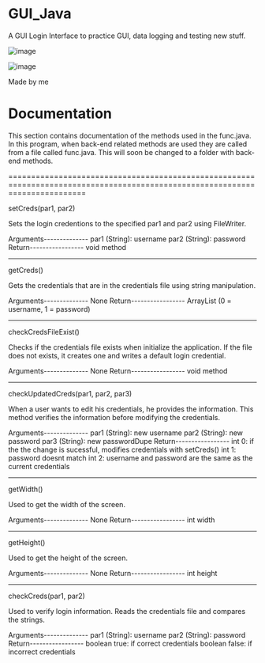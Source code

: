 # GUI_Java


A GUI Login Interface to practice GUI, data logging and testing new stuff.


![image](https://user-images.githubusercontent.com/39713625/197648440-110f3c78-e366-4d8b-b33e-1a2b8989a5ba.png)

![image](https://user-images.githubusercontent.com/39713625/197648463-0ea89fde-51bf-48bf-ac35-b08b30a9036e.png)




Made by me

# Documentation

This section contains documentation of the methods used in the func.java. In this program, when back-end related methods are used they are called from a file called func.java. This will soon be changed to a folder with back-end methods.

=============================================================================================================================

setCreds(par1, par2)

Sets the login credentions to the specified par1 and par2 using FileWriter.

Arguments--------------
par1 (String): username
par2 (String): password
Return-----------------
void method

-----------------------------------------------------------------------------------------------------------------------------

getCreds()

Gets the credentials that are in the credentials file using string manipulation.

Arguments--------------
None
Return-----------------
ArrayList (0 = username, 1 = password)

-----------------------------------------------------------------------------------------------------------------------------

checkCredsFileExist()

Checks if the credentials file exists when initialize the application. If the file does not exists, it creates one and writes a default login credential.

Arguments--------------
None
Return-----------------
void method

-----------------------------------------------------------------------------------------------------------------------------

checkUpdatedCreds(par1, par2, par3)

When a user wants to edit his credentials, he provides the information. This method verifies the information before modifying the credentials. 

Arguments--------------
par1 (String): new username
par2 (String): new password
par3 (String): new passwordDupe
Return-----------------
int 0: if the the change is sucessful, modifies credentials with setCreds()
int 1: password doesnt match
int 2: username and password are the same as the current credentials

-----------------------------------------------------------------------------------------------------------------------------

getWidth()

Used to get the width of the screen.

Arguments--------------
None
Return-----------------
int width

-----------------------------------------------------------------------------------------------------------------------------

getHeight()

Used to get the height of the screen.

Arguments--------------
None
Return-----------------
int height

-----------------------------------------------------------------------------------------------------------------------------


checkCreds(par1, par2)

Used to verify login information. Reads the credentials file and compares the strings.

Arguments--------------
par1 (String): username
par2 (String): password
Return-----------------
boolean true: if correct credentials
boolean false: if incorrect credentials
